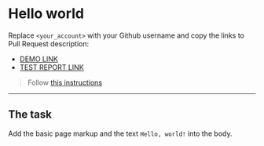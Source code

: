 # Hello world
Replace `<your_account>` with your Github username and copy the links to Pull Request description:
- [DEMO LINK](https://shtht24nm.github.io/layout_hello-world/)
- [TEST REPORT LINK](https://shtht24.github.io/layout_hello-world/report/html_report/)

> Follow [this instructions](https://mate-academy.github.io/layout_task-guideline/#how-to-solve-the-layout-tasks-on-github)
___

## The task 
Add the basic page markup and the text `Hello, world!` into the body.
